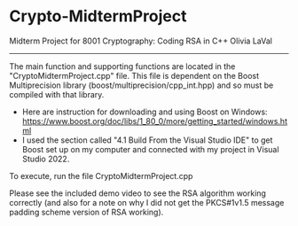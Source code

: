 # Crypto-MidtermProject
Midterm Project for 8001 Cryptography: Coding RSA in C++
Olivia LaVal

-------------------------------------
The main function and supporting functions are located in the "CryptoMidtermProject.cpp" file.
This file is dependent on the Boost Multiprecision library (boost/multiprecision/cpp_int.hpp) and so must be compiled with that library.
- Here are instruction for downloading and using Boost on Windows: https://www.boost.org/doc/libs/1_80_0/more/getting_started/windows.html
- I used the section called "4.1   Build From the Visual Studio IDE" to get Boost set up on my computer and connected with my project in Visual Studio 2022.

To execute, run the file CryptoMidtermProject.cpp

Please see the included demo video to see the RSA algorithm working correctly (and also for a note on why I did not get the PKCS#1v1.5 message padding scheme version of RSA working).
